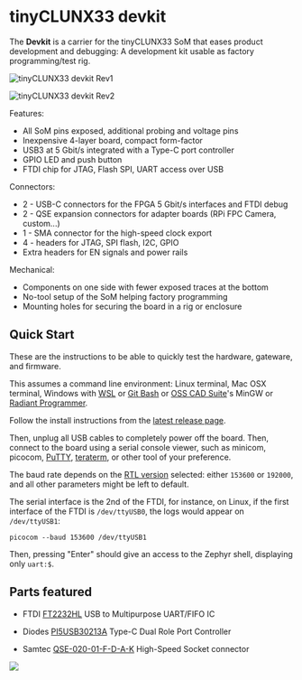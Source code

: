 # tinyCLUNX33 devkit

The **Devkit** is a carrier for the tinyCLUNX33 SoM that eases product
development and debugging:
A development kit usable as factory programming/test rig.

![tinyCLUNX33 devkit Rev1](tinyCLUNX33_devkit_Rev1_pinout.png)

![tinyCLUNX33 devkit Rev2](tinyCLUNX33_devkit_Rev2_pinout.png)

Features:
- All SoM pins exposed, additional probing and voltage pins
- Inexpensive 4-layer board, compact form-factor
- USB3 at 5 Gbit/s integrated with a Type-C port controller
- GPIO LED and push button
- FTDI chip for JTAG, Flash SPI, UART access over USB

Connectors:
- 2 - USB-C connectors for the FPGA 5 Gbit/s interfaces and FTDI debug
- 2 - QSE expansion connectors for adapter boards (RPi FPC Camera, custom...)
- 1 - SMA connector for the high-speed clock export
- 4 - headers for JTAG, SPI flash, I2C, GPIO
- Extra headers for EN signals and power rails

Mechanical:
- Components on one side with fewer exposed traces at the bottom
- No-tool setup of the SoM helping factory programming
- Mounting holes for securing the board in a rig or enclosure


## Quick Start

These are the instructions to be able to quickly test the
hardware, gateware, and firmware.

This assumes a command line environment:
Linux terminal, Mac OSX terminal, Windows with
[WSL](https://learn.microsoft.com/en-us/windows/wsl/install) or
[Git Bash](https://git-scm.com/download/win) or
[OSS CAD Suite](https://github.com/YosysHQ/oss-cad-suite-build)'s MinGW or
[Radiant Programmer](https://tinyclunx33.tinyvision.ai/md_som_flash.html#autotoc_md25).

Follow the install instructions from the
[latest release page](https://github.com/tinyvision-ai-inc/tinyclunx33/releases/latest).

Then, unplug all USB cables to completely power off the board.
Then, connect to the board using a serial console viewer, such as minicom, picocom,
[PuTTY](https://www.chiark.greenend.org.uk/~sgtatham/putty/latest.html),
[teraterm](https://sourceforge.net/projects/tera-term/),
or other tool of your preference.

The baud rate depends on the [RTL version]() selected: either `153600` or `192000`, and all other parameters might be left to default.

The serial interface is the 2nd of the FTDI, for instance, on Linux, if the first interface of the FTDI is `/dev/ttyUSB0`, the logs would appear on `/dev/ttyUSB1`:

```
picocom --baud 153600 /dev/ttyUSB1
```

Then, pressing "Enter" should give an access to the Zephyr shell, displaying only `uart:$`.


## Parts featured

- FTDI
  [FT2232HL](https://ftdichip.com/wp-content/uploads/2020/07/DS_FT2232H.pdf)
  USB to Multipurpose UART/FIFO IC

- Diodes
  [PI5USB30213A](https://www.diodes.com/assets/Databriefs/PI5USB30213A-Product-Brief.pdf)
  Type-C Dual Role Port Controller

- Samtec
  [QSE-020-01-F-D-A-K](https://suddendocs.samtec.com/productspecs/qse-qte.pdf)
  High-Speed Socket connector
  
![](images/carrier_devkit_schematic.png)
